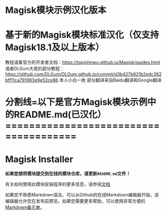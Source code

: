 # Magisk模块示例汉化版本
# 基于新的Magisk模块标准汉化（仅支持Magisk18.1及以上版本）
  教程请看官方的开发者文档：https://topjohnwu.github.io/Magisk/guides.html
  或者DLGum大佬的部分教程：https://github.com/DLGum/DLGum.github.io/commit/d3b427b821b2edc362bff11ca791983e9e52ce86
  本人小白一枚
  部分翻译来自Baidu翻译和Google翻译
# 分割线=以下是官方Magisk模块示例中的README.md(已汉化）======================================
# Magisk Installer

**如果您想将模块提交到在线的模块仓库，请更新`README.md`文件！**

有关如何使用此模块安装程序的更多信息，请参阅[文档](https://topjohnwu.github.io/Magisk/guides.html)

如果您不熟悉Markdown语法，可以从Github的在线Markdown编辑器开始，该编辑器允许您在发布前预览。如果您需要更多帮助，可以使用非常方便的[Markdown备忘单](https://github.com/adam-p/markdown-here/wiki/markdown-cashtsheet)。
